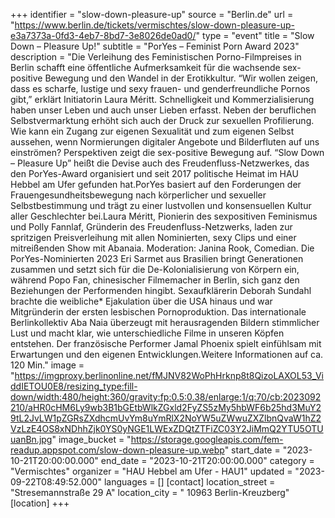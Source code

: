 +++
identifier = "slow-down-pleasure-up"
source = "Berlin.de"
url = "https://www.berlin.de/tickets/vermischtes/slow-down-pleasure-up-e3a7373a-0fd3-4eb7-8bd7-3e8026de0ad0/"
type = "event"
title = "Slow Down – Pleasure Up!"
subtitle = "PorYes – Feminist Porn Award 2023"
description = "Die Verleihung des Feministischen Porno-Filmpreises in Berlin schafft eine öffentliche Aufmerksamkeit für die wachsende sex-positive Bewegung und den Wandel in der Erotikkultur. “Wir wollen zeigen, dass es scharfe, lustige und sexy frauen- und genderfreundliche Pornos gibt,” erklärt Initiatorin Laura Méritt. Schnelligkeit und Kommerzialisierung haben unser Leben und auch unser Lieben erfasst. Neben der beruflichen Selbstvermarktung erhöht sich auch der Druck zur sexuellen Profilierung. Wie kann ein Zugang zur eigenen Sexualität und zum eigenen Selbst aussehen, wenn Normierungen digitaler Angebote und Bilderfluten auf uns einströmen? Perspektiven zeigt die sex-positive Bewegung auf. “Slow Down – Pleasure Up” heißt die Devise auch des Freudenfluss-Netzwerkes, das den PorYes-Award organisiert und seit 2017 politische Heimat im HAU Hebbel am Ufer gefunden hat.PorYes basiert auf den Forderungen der Frauengesundheitsbewegung nach körperlicher und sexueller Selbstbestimmung und trägt zu einer lustvollen und konsensuellen Kultur aller Geschlechter bei.Laura Méritt, Pionierin des sexpositiven Feminismus und Polly Fannlaf, Gründerin des Freudenfluss-Netzwerks, laden zur spritzigen Preisverleihung mit allen Nominierten, sexy Clips und einer mitreißenden Show mit Abanaia. Moderation: Janina Rook, Comedian. Die PorYes-Nominierten 2023 Eri Sarmet aus Brasilien bringt Generationen zusammen und setzt sich für die De-Kolonialisierung von Körpern ein, während Popo Fan, chinesischer Filmemacher in Berlin, sich ganz den Beziehungen der Performenden hingibt. Sexaufklärerin Deborah Sundahl brachte die weibliche* Ejakulation über die USA hinaus und war Mitgründerin der ersten lesbischen Pornoproduktion. Das internationale Berlinkollektiv Aba Naia überzeugt mit herausragenden Bildern stimmlicher Lust und macht klar, wie unterschiedliche Filme in unseren Köpfen entstehen. Der französische Performer Jamal Phoenix spielt einfühlsam mit Erwartungen und den eigenen Entwicklungen.Weitere Informationen auf ca. 120 Min."
image = "https://imgproxy.berlinonline.net/fMJNV82WoPhHrknp8t8QizoLAXOL53_ViddIETOU0E8/resizing_type:fill-down/width:480/height:360/gravity:fp:0.5:0.38/enlarge:1/q:70/cb:2023092210/aHR0cHM6Ly9wb3B1bGEtbWlkZGxld2FyZS5zMy5hbWF6b25hd3MuY29tL2JvLW1pZGRsZXdhcmUvYm8uYmRlX2NoYW5uZWwuZXZlbnQvaW1hZ2VzLzE4OS8xNDhhZjk0YS0yNGE1LWExZDQtZTFiZC03Y2JiMmQ2YTU5OTUuanBn.jpg"
image_bucket = "https://storage.googleapis.com/fem-readup.appspot.com/slow-down-pleasure-up.webp"
start_date = "2023-10-21T20:00:00.000"
end_date = "2023-10-21T20:00:00.000"
category = "Vermischtes"
organizer = "HAU Hebbel am Ufer - HAU1"
updated = "2023-09-22T08:49:52.000"
languages = []
[contact]
location_street = "Stresemannstraße 29 A"
location_city = " 10963 Berlin-Kreuzberg"
[location]
+++